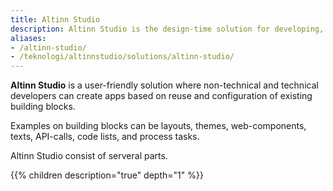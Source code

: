 ```yaml
---
title: Altinn Studio
description: Altinn Studio is the design-time solution for developing, maintaining, building and deploying applications. Applications created can target both simple and complex user scenarios and have a modern web native architecture.  
aliases:
- /altinn-studio/
- /teknologi/altinnstudio/solutions/altinn-studio/
---
```


**Altinn Studio** is a user-friendly solution where non-technical and technical
developers can create apps based on reuse and configuration of existing building blocks.

Examples on building blocks can be layouts, themes, web-components, texts, API-calls, code lists,
and process tasks.

Altinn Studio consist of serveral parts.

{{% children description="true" depth="1" %}}